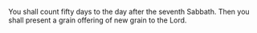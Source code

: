 You shall count fifty days to the day after the seventh Sabbath. Then you shall present a grain offering of new grain to the Lord.
